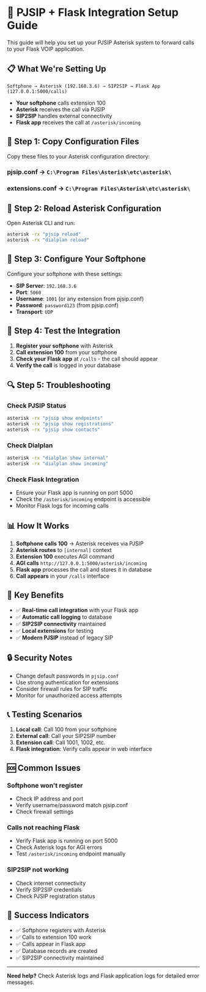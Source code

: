 # 🎯 PJSIP + Flask Integration Setup Guide

This guide will help you set up your PJSIP Asterisk system to forward calls to your Flask VOIP application.

## 📋 **What We're Setting Up**

```
Softphone → Asterisk (192.168.3.6) → SIP2SIP → Flask App (127.0.0.1:5000/calls)
```

- **Your softphone** calls extension 100
- **Asterisk** receives the call via PJSIP
- **SIP2SIP** handles external connectivity
- **Flask app** receives the call at `/asterisk/incoming`

## 🚀 **Step 1: Copy Configuration Files**

Copy these files to your Asterisk configuration directory:

### **pjsip.conf** → `C:\Program Files\Asterisk\etc\asterisk\`
### **extensions.conf** → `C:\Program Files\Asterisk\etc\asterisk\`

## 🔧 **Step 2: Reload Asterisk Configuration**

Open Asterisk CLI and run:

```bash
asterisk -rx "pjsip reload"
asterisk -rx "dialplan reload"
```

## 📱 **Step 3: Configure Your Softphone**

Configure your softphone with these settings:

- **SIP Server**: `192.168.3.6`
- **Port**: `5060`
- **Username**: `1001` (or any extension from pjsip.conf)
- **Password**: `password123` (from pjsip.conf)
- **Transport**: `UDP`

## 🧪 **Step 4: Test the Integration**

1. **Register your softphone** with Asterisk
2. **Call extension 100** from your softphone
3. **Check your Flask app** at `/calls` - the call should appear
4. **Verify the call** is logged in your database

## 🔍 **Step 5: Troubleshooting**

### **Check PJSIP Status**
```bash
asterisk -rx "pjsip show endpoints"
asterisk -rx "pjsip show registrations"
asterisk -rx "pjsip show contacts"
```

### **Check Dialplan**
```bash
asterisk -rx "dialplan show internal"
asterisk -rx "dialplan show incoming"
```

### **Check Flask Integration**
- Ensure your Flask app is running on port 5000
- Check the `/asterisk/incoming` endpoint is accessible
- Monitor Flask logs for incoming calls

## 📊 **How It Works**

1. **Softphone calls 100** → Asterisk receives via PJSIP
2. **Asterisk routes** to `[internal]` context
3. **Extension 100** executes AGI command
4. **AGI calls** `http://127.0.0.1:5000/asterisk/incoming`
5. **Flask app** processes the call and stores it in database
6. **Call appears** in your `/calls` interface

## 🎯 **Key Benefits**

- ✅ **Real-time call integration** with your Flask app
- ✅ **Automatic call logging** to database
- ✅ **SIP2SIP connectivity** maintained
- ✅ **Local extensions** for testing
- ✅ **Modern PJSIP** instead of legacy SIP

## 🔒 **Security Notes**

- Change default passwords in `pjsip.conf`
- Use strong authentication for extensions
- Consider firewall rules for SIP traffic
- Monitor for unauthorized access attempts

## 📞 **Testing Scenarios**

1. **Local call**: Call 100 from your softphone
2. **External call**: Call your SIP2SIP number
3. **Extension call**: Call 1001, 1002, etc.
4. **Flask integration**: Verify calls appear in web interface

## 🆘 **Common Issues**

### **Softphone won't register**
- Check IP address and port
- Verify username/password match pjsip.conf
- Check firewall settings

### **Calls not reaching Flask**
- Verify Flask app is running on port 5000
- Check Asterisk logs for AGI errors
- Test `/asterisk/incoming` endpoint manually

### **SIP2SIP not working**
- Check internet connectivity
- Verify SIP2SIP credentials
- Check PJSIP registration status

## 🎉 **Success Indicators**

- ✅ Softphone registers with Asterisk
- ✅ Calls to extension 100 work
- ✅ Calls appear in Flask app
- ✅ Database records are created
- ✅ SIP2SIP connectivity maintained

---

**Need help?** Check Asterisk logs and Flask application logs for detailed error messages.

